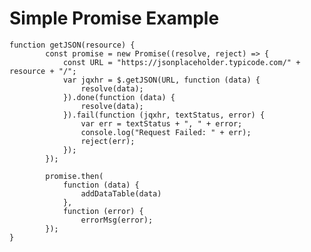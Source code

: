 # Simple Promise Example

    function getJSON(resource) {
            const promise = new Promise((resolve, reject) => {
                const URL = "https://jsonplaceholder.typicode.com/" + resource + "/";
                var jqxhr = $.getJSON(URL, function (data) {
                    resolve(data);
                }).done(function (data) {
                    resolve(data);
                }).fail(function (jqxhr, textStatus, error) {
                    var err = textStatus + ", " + error;
                    console.log("Request Failed: " + err);
                    reject(err);
                });
            });

            promise.then(
                function (data) {
                    addDataTable(data)
                },
                function (error) {
                    errorMsg(error);
            });
    }
